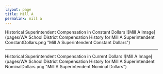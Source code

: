 ```yaml
---
layout: page
title: Mill A
permalink: mill a
---
```



Historical Superintendent Compensation in Constant Dollars
![Mill A Image](pages/WA School District Compensation History for Mill A Superintendent ConstantDollars.png "Mill A Superintendent Constant Dollars")

___

Historical Superintendent Compensation in Current Dollars
![Mill A Image](pages/WA School District Compensation History for Mill A Superintendent NominalDollars.png "Mill A Superintendent Nominal Dollars")
